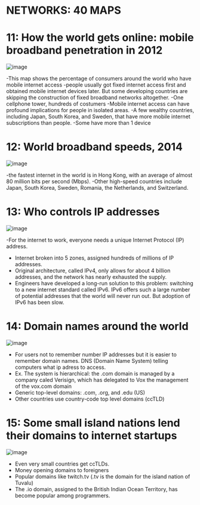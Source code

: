#  NETWORKS: 40 MAPS

# 11: How the world gets online: mobile broadband penetration in 2012

![image](https://github.com/Madaniarias/Year-2/assets/111761417/1ca867cd-b286-40f0-82f4-ad2ef04b91ca)

-This map shows the percentage of consumers around the world who have mobile internet access
-people usually got fixed internet access first and obtained mobile internet devices later. But some developing countries are skipping the construction of fixed broadband networks altogether.
-One cellphone tower, hundreds of costumers
-Mobile internet access can have profound implications for people in isolated areas.
-A few wealthy countries, including Japan, South Korea, and Sweden, that have more mobile internet subscriptions than people. 
-Some have more than 1 device

# 12: World broadband speeds, 2014

![image](https://github.com/Madaniarias/Year-2/assets/111761417/4f7d8275-c959-4944-9c2f-32303862f164)

-the fastest internet in the world is in Hong Kong, with an average of almost 80 million bits per second (Mbps).
-Other high-speed countries include Japan, South Korea, Sweden, Romania, the Netherlands, and Switzerland. 

# 13: Who controls IP addresses

![image](https://github.com/Madaniarias/Year-2/assets/111761417/2fd89d4e-1031-4bb9-943b-92a1fcad0c07)

-For the internet to work, everyone needs a unique Internet Protocol (IP) address.
- Internet broken into 5 zones, assigned hundreds of millions of IP addresses.
- Original architecture, called IPv4, only allows for about 4 billion addresses, and the network has nearly exhausted the supply.
- Engineers have developed a long-run solution to this problem: switching to a new internet standard called IPv6. IPv6 offers such a large number of potential addresses that the world will never run out. But adoption of IPv6 has been slow.

# 14: Domain names around the world

![image](https://github.com/Madaniarias/Year-2/assets/111761417/0ff95ac9-d169-41b9-94eb-cb082238d588)

- For users not to remember number IP addresses but it is easier to remember domain names. DNS (Domain Name System) telling computers what ip adress to access.
- Ex. The system is hierarchical: the .com domain is managed by a company caled Verisign, which has delegated to Vox the management of the vox.com domain
- Generic top-level domains: .com, .org, and .edu (US)
- Other countries use country-code top level domains (ccTLD)

# 15: Some small island nations lend their domains to internet startups

![image](https://github.com/Madaniarias/Year-2/assets/111761417/bafe9d8d-de67-43a0-8299-7487c5d6813a)

- Even very small countries get ccTLDs.
- Money opening domains to foreigners
- Popular domains like twitch.tv (.tv is the domain for the island nation of Tuvalu)
- The .io domain, assigned to the British Indian Ocean Territory, has become popular among programmers.




